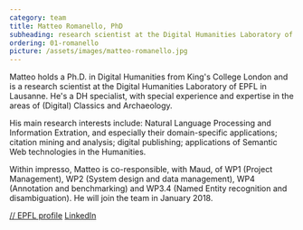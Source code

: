 ```yaml
---
category: team
title: Matteo Romanello, PhD
subheading: research scientist at the Digital Humanities Laboratory of EPFL in Lausanne
ordering: 01-romanello
picture: /assets/images/matteo-romanello.jpg
---
```


Matteo holds a Ph.D. in Digital Humanities from King's College London and is a research scientist at the Digital Humanities Laboratory of EPFL in Lausanne. He's a DH specialist, with special experience and expertise in the areas of (Digital) Classics and Archaeology. 

His main research interests include: Natural Language Processing and Information Extration, and especially their domain-specific applications; citation mining and analysis; digital publishing; applications of Semantic Web technologies in the Humanities.

Within impresso, Matteo is co-responsible, with Maud, of WP1 (Project Management), WP2 (System design and data management), WP4 (Annotation and benchmarking) and WP3.4 (Named Entity recognition and disambiguation). He will join the team in January 2018.

[// EPFL profile](https://people.epfl.ch/matteo.romanello?lang=en) [LinkedIn](https://uk.linkedin.com/in/matteoromanello)